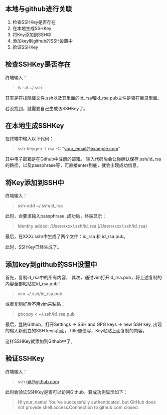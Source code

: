 ## 本地与github进行关联
1. 检查SSHKey是否存在
2. 在本地生成SSHKey
3. 将Key添加到SSH中
4. 添加key到github的SSH设置中
5. 验证SSHKey

## 检查SSHKey是否存在
终端输入：
> ls -al ~/.ssh

其实是在找隐藏文件.ssh以及其里面的id_rsa和id_rsa.pub文件是否在目录里面。

若没找到，就需要自己生成该SSHKey了。

## 在本地生成SSHKey
在终端中输入以下代码：
> ssh-keygen -t rsa -C "your_email@example.com"

其中电子邮箱是在Github中注册的邮箱。
输入代码后会让你确认保存.ssh/id_rsa的路径，以及passphrase等，可直接enter到底，就会出现成功信息。

## 将Key添加到SSH中
终端输入：
> ssh-add ~/.ssh/id_rsa

此时，会要求输入passphrase.
成功后，终端显示：
> Identity added: /Users/xxx/.ssh/id_rsa (/Users/xxx/.ssh/id_rsa)

最后，在XXX/.ssh/中生成了两个文件：id_rsa 和 id_rsa.pub。

此时，SSHKey已经生成了。

## 添加key到github的SSH设置中
首先，复制id_rsa中的所有内容，
其次，通过vim打开id_rsa.pub，将上述复制的内容全部粘贴进id_rsa.pub：
> vim ~/.ssh/id_rsa.pub

或者复制好后不用vim来粘贴：
> pbcopy < ~/.ssh/id_rsa.pub

最后，登陆Github，打开Settings -> SSH and GPG keys -> new SSH key, 出现的输入新创立的SSH keys页面，Title随便写，Key粘贴上面复制的内容。

这样SSHKey就添加到Github中了。

## 验证SSHKey
终端输入：
> ssh git@github.com

此时会验证SSHKey是否可以访问Github，若成功则显示如下：
> Hi your_name! You've successfully authenticated, but GitHub does not provide shell access.Connection to github.com closed.

